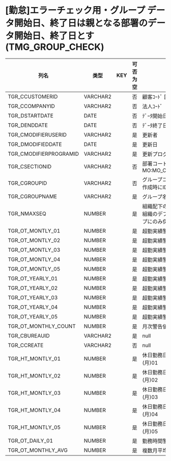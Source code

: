 # [勤怠]エラーチェック用・グループ             データ開始日、終了日は親となる部署のデータ開始日、終了日とす(TMG_GROUP_CHECK)
| 列名   | 类型   | KEY  | 可否为空 | 注释   |
| ---- | ---- | ---- | ---- | ---- |
|TGR_CCUSTOMERID|VARCHAR2||否|顧客ｺｰﾄﾞ                        固定：01                                                       |
|TGR_CCOMPANYID|VARCHAR2||否|法人ｺｰﾄﾞ                                                                                    |
|TGR_DSTARTDATE|DATE||否|ﾃﾞｰﾀ開始日                                                                                   |
|TGR_DENDDATE|DATE||否|ﾃﾞｰﾀ終了日                                                                                   |
|TGR_CMODIFIERUSERID|VARCHAR2||是|更新者                                                                                       |
|TGR_DMODIFIEDDATE|DATE||是|更新日                                                                                       |
|TGR_CMODIFIERPROGRAMID|VARCHAR2||是|更新プログラムID                                                                                 |
|TGR_CSECTIONID|VARCHAR2||否|部署コード                                                       MO:MO_CSECTIONID_CK           |
|TGR_CGROUPID|VARCHAR2||否|グループコード                       グループ作成時にIDを付番                                               |
|TGR_CGROUPNAME|VARCHAR2||是|グループ名称                                                                                    |
|TGR_NMAXSEQ|NUMBER||是|組織配下のグループ数 各組織のデフォルトグループにのみ保持|
|TGR_OT_MONTLY_01|NUMBER||是|超勤実績警告値(月)01|
|TGR_OT_MONTLY_02|NUMBER||是|超勤実績警告値(月)02|
|TGR_OT_MONTLY_03|NUMBER||是|超勤実績警告値(月)03|
|TGR_OT_MONTLY_04|NUMBER||是|超勤実績警告値(月)04|
|TGR_OT_MONTLY_05|NUMBER||是|超勤実績警告値(月)05|
|TGR_OT_YEARLY_01|NUMBER||是|超勤実績警告値(年)01|
|TGR_OT_YEARLY_02|NUMBER||是|超勤実績警告値(年)02|
|TGR_OT_YEARLY_03|NUMBER||是|超勤実績警告値(年)03|
|TGR_OT_YEARLY_04|NUMBER||是|超勤実績警告値(年)04|
|TGR_OT_YEARLY_05|NUMBER||是|超勤実績警告値(年)05|
|TGR_OT_MONTHLY_COUNT|NUMBER||是|月次警告値超過回数|
|TGR_CBUREAUID|VARCHAR2||是|null|
|TGR_CCREATE|VARCHAR2||否|null|
|TGR_HT_MONTLY_01|NUMBER||是|休日勤務日数警告値(月)01|
|TGR_HT_MONTLY_02|NUMBER||是|休日勤務日数警告値(月)02|
|TGR_HT_MONTLY_03|NUMBER||是|休日勤務日数警告値(月)03|
|TGR_HT_MONTLY_04|NUMBER||是|休日勤務日数警告値(月)04|
|TGR_HT_MONTLY_05|NUMBER||是|休日勤務日数警告値(月)05|
|TGR_OT_DAILY_01|NUMBER||是|勤務時間警告値(日)01|
|TGR_OT_MONTHLY_AVG|NUMBER||是|複数月平均時間|
